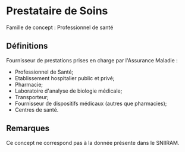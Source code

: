 # Prestataire de Soins 
<!-- SPDX-License-Identifier: MPL-2.0 -->

Famille de concept : Professionnel de santé

## Définitions

Fournisseur de prestations prises en charge par l'Assurance Maladie :
-  Professionnel de Santé;
-  Etablissement hospitalier public et privé;
-  Pharmacie;
-  Laboratoire d'analyse de biologie médicale;
-  Transporteur;
-  Fournisseur de dispositifs médicaux (autres que pharmacies);
-  Centres de santé.

## Remarques

Ce concept ne correspond pas à la donnée présente dans le SNIIRAM.

